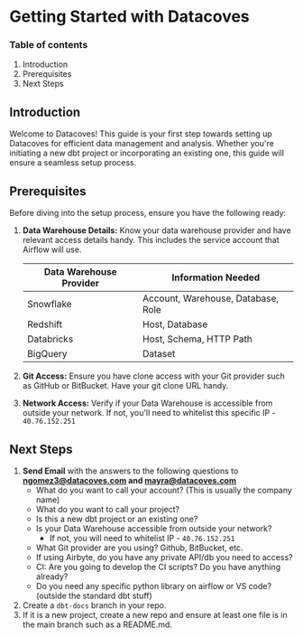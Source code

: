 # Getting Started with Datacoves

### Table of contents

1. Introduction
2. Prerequisites
3. Next Steps

## Introduction

Welcome to Datacoves! This guide is your first step towards setting up Datacoves for efficient data management and analysis. Whether you're initiating a new dbt project or incorporating an existing one, this guide will ensure a seamless setup process. 

## Prerequisites

Before diving into the setup process, ensure you have the following ready:

1. **Data Warehouse Details:** Know your data warehouse provider and have relevant access details handy. This includes the service account that Airflow will use.  
    
    
    | Data Warehouse Provider | Information Needed |
    | --- | --- |
    | Snowflake | Account, Warehouse, Database, Role |
    | Redshift | Host, Database |
    | Databricks | Host, Schema, HTTP Path |
    | BigQuery | Dataset |
2. **Git Access:** Ensure you have clone access with your Git provider such as GitHub or BitBucket. Have your git clone URL handy.
3. **Network Access:** Verify if your Data Warehouse is accessible from outside your network. If not, you'll need to whitelist this specific IP - `40.76.152.251`

## Next Steps

1. **Send Email** with the answers to the following questions to **ngomez3@datacoves.com and mayra@datacoves.com**
   - What do you want to call your account? (This is usually the company name)
   - What do you want to call your project? 
   - Is this a new dbt project or an existing one?
   - Is your Data Warehouse accessible from outside your network?
     - If not, you will need to whitelist IP - `40.76.152.251`
   - What Git provider are you using? Github, BitBucket, etc.
   - If using Airbyte, do you have any private API/db you need to access?
   - CI: Are you going to develop the CI scripts? Do you have anything already?
   - Do you need any specific python library on airflow or VS code? (outside the standard dbt stuff)
2. Create a `dbt-docs` branch in your repo.
3. If it is a new project, create a new repo and ensure at least one file is in the main branch such as a README.md.


